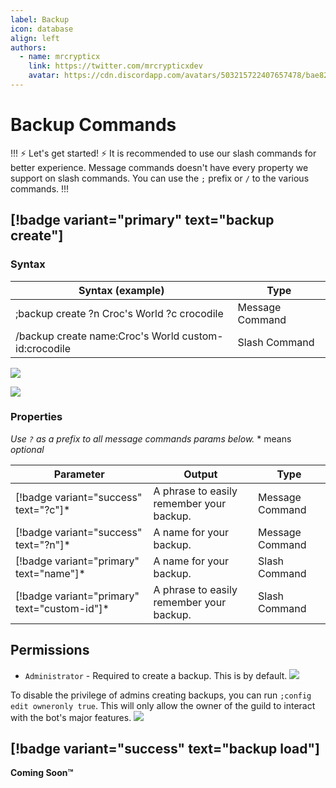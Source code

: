 ```yaml
---
label: Backup
icon: database
align: left
authors:
  - name: mrcrypticx
    link: https://twitter.com/mrcrypticxdev
    avatar: https://cdn.discordapp.com/avatars/503215722407657478/bae8263de249352f344bf5421734ab45.webp?size=1024
---
```


# Backup Commands

!!! :zap: Let's get started! :zap:
It is recommended to use our slash commands for better experience. Message commands doesn't have every property we support on slash commands. You can use the `;` prefix or `/` to the various commands.
!!!

## [!badge variant="primary" text="backup create"]

### Syntax

Syntax (example)  | Type
---    | ---
;backup create ?n Croc's World ?c crocodile | Message Command
/backup create name:Croc's World custom-id:crocodile | Slash Command

![](https://im-an.explorer.workers.dev/mXnBxlc.png)

![](https://im-an.explorer.workers.dev/NSSW8P9.png)

### Properties
*Use `?` as a prefix to all message commands params below.*
\* means *optional*
<!-- - c - **customId** - A phrase to easily remember your backup.
- n - **Backup Name** - An optional name for your backup. -->

Parameter   | Output | Type
---    | --- | ---
[!badge variant="success" text="?c"]* |  A phrase to easily remember your backup. | Message Command
[!badge variant="success" text="?n"]*  | A name for your backup. | Message Command
[!badge variant="primary" text="name"]*  | A name for your backup. | Slash Command
[!badge variant="primary" text="custom-id"]* | A phrase to easily remember your backup. | Slash Command

## Permissions
- `Administrator` - Required to create a backup. This is by default.  ![](https://im-an.explorer.workers.dev/FQl06rX.png)


To disable the privilege of admins creating backups, you can run `;config edit owneronly true`. This will only allow the owner of the guild to interact with the bot's major features. ![](https://im-an.explorer.workers.dev/Nq5YO5n.png)

## [!badge variant="success" text="backup load"]
**Coming Soon:tm:**
